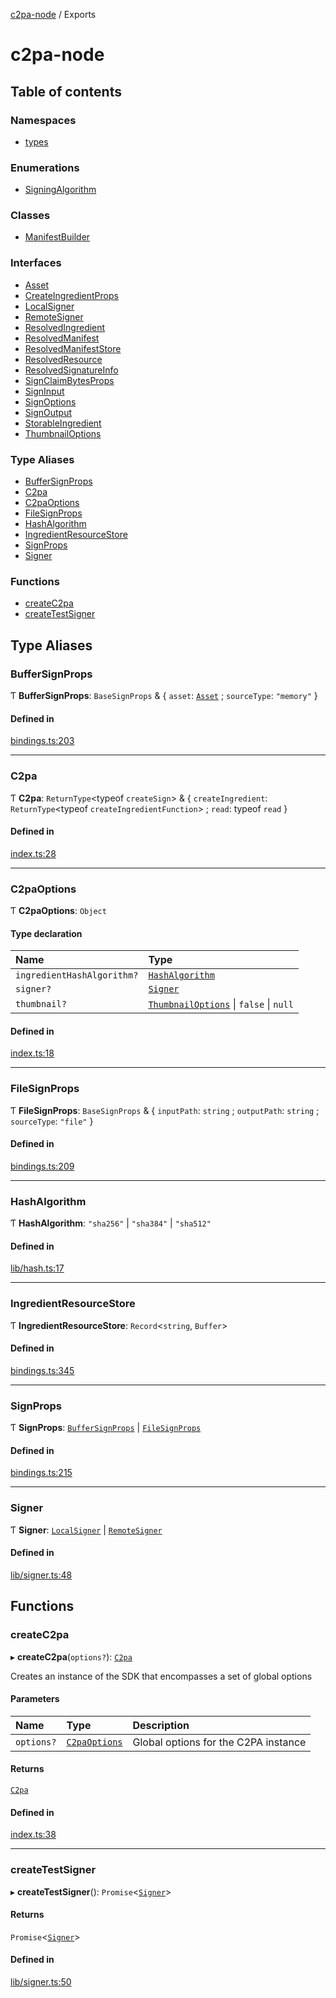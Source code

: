 [c2pa-node](README.md) / Exports

# c2pa-node

## Table of contents

### Namespaces

- [types](modules/types.md)

### Enumerations

- [SigningAlgorithm](enums/SigningAlgorithm.md)

### Classes

- [ManifestBuilder](classes/ManifestBuilder.md)

### Interfaces

- [Asset](interfaces/Asset.md)
- [CreateIngredientProps](interfaces/CreateIngredientProps.md)
- [LocalSigner](interfaces/LocalSigner.md)
- [RemoteSigner](interfaces/RemoteSigner.md)
- [ResolvedIngredient](interfaces/ResolvedIngredient.md)
- [ResolvedManifest](interfaces/ResolvedManifest.md)
- [ResolvedManifestStore](interfaces/ResolvedManifestStore.md)
- [ResolvedResource](interfaces/ResolvedResource.md)
- [ResolvedSignatureInfo](interfaces/ResolvedSignatureInfo.md)
- [SignClaimBytesProps](interfaces/SignClaimBytesProps.md)
- [SignInput](interfaces/SignInput.md)
- [SignOptions](interfaces/SignOptions.md)
- [SignOutput](interfaces/SignOutput.md)
- [StorableIngredient](interfaces/StorableIngredient.md)
- [ThumbnailOptions](interfaces/ThumbnailOptions.md)

### Type Aliases

- [BufferSignProps](modules.md#buffersignprops)
- [C2pa](modules.md#c2pa)
- [C2paOptions](modules.md#c2paoptions)
- [FileSignProps](modules.md#filesignprops)
- [HashAlgorithm](modules.md#hashalgorithm)
- [IngredientResourceStore](modules.md#ingredientresourcestore)
- [SignProps](modules.md#signprops)
- [Signer](modules.md#signer)

### Functions

- [createC2pa](modules.md#createc2pa)
- [createTestSigner](modules.md#createtestsigner)

## Type Aliases

### BufferSignProps

Ƭ **BufferSignProps**: `BaseSignProps` & { `asset`: [`Asset`](interfaces/Asset.md) ; `sourceType`: ``"memory"``  }

#### Defined in

[bindings.ts:203](https://github.com/contentauth/c2pa-node/blob/c147a66/js-src/bindings.ts#L203)

___

### C2pa

Ƭ **C2pa**: `ReturnType`<typeof `createSign`\> & { `createIngredient`: `ReturnType`<typeof `createIngredientFunction`\> ; `read`: typeof `read`  }

#### Defined in

[index.ts:28](https://github.com/contentauth/c2pa-node/blob/c147a66/js-src/index.ts#L28)

___

### C2paOptions

Ƭ **C2paOptions**: `Object`

#### Type declaration

| Name | Type |
| :------ | :------ |
| `ingredientHashAlgorithm?` | [`HashAlgorithm`](modules.md#hashalgorithm) |
| `signer?` | [`Signer`](modules.md#signer) |
| `thumbnail?` | [`ThumbnailOptions`](interfaces/ThumbnailOptions.md) \| ``false`` \| ``null`` |

#### Defined in

[index.ts:18](https://github.com/contentauth/c2pa-node/blob/c147a66/js-src/index.ts#L18)

___

### FileSignProps

Ƭ **FileSignProps**: `BaseSignProps` & { `inputPath`: `string` ; `outputPath`: `string` ; `sourceType`: ``"file"``  }

#### Defined in

[bindings.ts:209](https://github.com/contentauth/c2pa-node/blob/c147a66/js-src/bindings.ts#L209)

___

### HashAlgorithm

Ƭ **HashAlgorithm**: ``"sha256"`` \| ``"sha384"`` \| ``"sha512"``

#### Defined in

[lib/hash.ts:17](https://github.com/contentauth/c2pa-node/blob/c147a66/js-src/lib/hash.ts#L17)

___

### IngredientResourceStore

Ƭ **IngredientResourceStore**: `Record`<`string`, `Buffer`\>

#### Defined in

[bindings.ts:345](https://github.com/contentauth/c2pa-node/blob/c147a66/js-src/bindings.ts#L345)

___

### SignProps

Ƭ **SignProps**: [`BufferSignProps`](modules.md#buffersignprops) \| [`FileSignProps`](modules.md#filesignprops)

#### Defined in

[bindings.ts:215](https://github.com/contentauth/c2pa-node/blob/c147a66/js-src/bindings.ts#L215)

___

### Signer

Ƭ **Signer**: [`LocalSigner`](interfaces/LocalSigner.md) \| [`RemoteSigner`](interfaces/RemoteSigner.md)

#### Defined in

[lib/signer.ts:48](https://github.com/contentauth/c2pa-node/blob/c147a66/js-src/lib/signer.ts#L48)

## Functions

### createC2pa

▸ **createC2pa**(`options?`): [`C2pa`](modules.md#c2pa)

Creates an instance of the SDK that encompasses a set of global options

#### Parameters

| Name | Type | Description |
| :------ | :------ | :------ |
| `options?` | [`C2paOptions`](modules.md#c2paoptions) | Global options for the C2PA instance |

#### Returns

[`C2pa`](modules.md#c2pa)

#### Defined in

[index.ts:38](https://github.com/contentauth/c2pa-node/blob/c147a66/js-src/index.ts#L38)

___

### createTestSigner

▸ **createTestSigner**(): `Promise`<[`Signer`](modules.md#signer)\>

#### Returns

`Promise`<[`Signer`](modules.md#signer)\>

#### Defined in

[lib/signer.ts:50](https://github.com/contentauth/c2pa-node/blob/c147a66/js-src/lib/signer.ts#L50)

